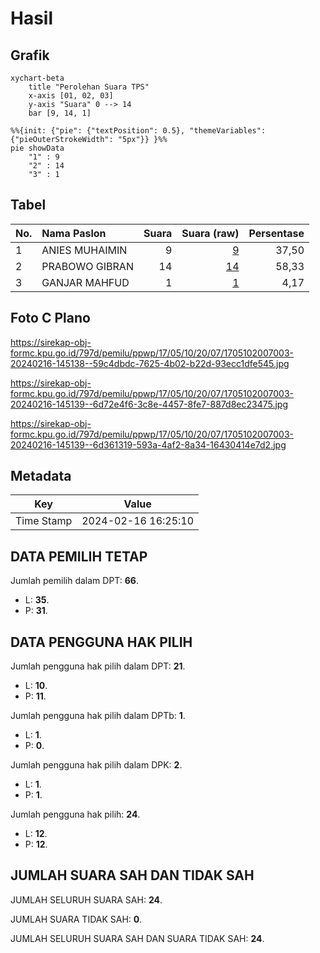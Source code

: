 # Hasil

## Grafik

```mermaid
xychart-beta
    title "Perolehan Suara TPS"
    x-axis [01, 02, 03]
    y-axis "Suara" 0 --> 14
    bar [9, 14, 1]
```

```mermaid
%%{init: {"pie": {"textPosition": 0.5}, "themeVariables": {"pieOuterStrokeWidth": "5px"}} }%%
pie showData
    "1" : 9
    "2" : 14
    "3" : 1
```

## Tabel

| No. | Nama Paslon    | Suara | Suara (raw) | Persentase |
|:--- |:-------------- | -----:| -----------:| ----------:|
| 1   | ANIES MUHAIMIN | 9     | [9][p-1]    | 37,50      |
| 2   | PRABOWO GIBRAN | 14    | [14][p-2]   | 58,33      |
| 3   | GANJAR MAHFUD  | 1     | [1][p-3]    | 4,17       |


[p-1]: https://github.com/gigit-pemilu/pemilu-2024-17-bengkulu/blob/main/pilpres/hitung-suara/sub/17-bengkulu/sub/05-seluma/sub/10-seluma-utara/sub/2007-sekalak/sub/003-tps/sub/paslon-1.txt
[p-2]: https://github.com/gigit-pemilu/pemilu-2024-17-bengkulu/blob/main/pilpres/hitung-suara/sub/17-bengkulu/sub/05-seluma/sub/10-seluma-utara/sub/2007-sekalak/sub/003-tps/sub/paslon-2.txt
[p-3]: https://github.com/gigit-pemilu/pemilu-2024-17-bengkulu/blob/main/pilpres/hitung-suara/sub/17-bengkulu/sub/05-seluma/sub/10-seluma-utara/sub/2007-sekalak/sub/003-tps/sub/paslon-3.txt

## Foto C Plano

https://sirekap-obj-formc.kpu.go.id/797d/pemilu/ppwp/17/05/10/20/07/1705102007003-20240216-145138--59c4dbdc-7625-4b02-b22d-93ecc1dfe545.jpg

https://sirekap-obj-formc.kpu.go.id/797d/pemilu/ppwp/17/05/10/20/07/1705102007003-20240216-145139--6d72e4f6-3c8e-4457-8fe7-887d8ec23475.jpg

https://sirekap-obj-formc.kpu.go.id/797d/pemilu/ppwp/17/05/10/20/07/1705102007003-20240216-145139--6d361319-593a-4af2-8a34-16430414e7d2.jpg


## Metadata

| Key        | Value               |
| ---------- | ------------------- |
| Time Stamp | 2024-02-16 16:25:10 |


## DATA PEMILIH TETAP

Jumlah pemilih dalam DPT: **66**.
 * L: **35**.
 * P: **31**.

## DATA PENGGUNA HAK PILIH

Jumlah pengguna hak pilih dalam DPT: **21**.
 * L: **10**.
 * P: **11**.

Jumlah pengguna hak pilih dalam DPTb: **1**.
 * L: **1**.
 * P: **0**.

Jumlah pengguna hak pilih dalam DPK: **2**.
 * L: **1**.
 * P: **1**.

Jumlah pengguna hak pilih: **24**.
 * L: **12**.
 * P: **12**.

## JUMLAH SUARA SAH DAN TIDAK SAH

JUMLAH SELURUH SUARA SAH: **24**.

JUMLAH SUARA TIDAK SAH: **0**.

JUMLAH SELURUH SUARA SAH DAN SUARA TIDAK SAH: **24**.


